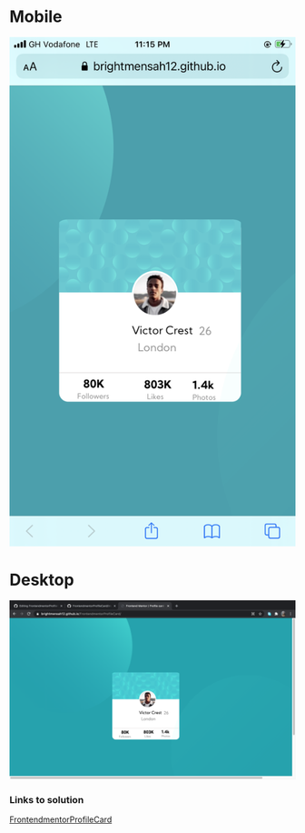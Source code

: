 <!DOCTYPE html>

<body>
  <h1>Mobile</h1>
  <img src="images/profilecard screenshot1.png">
  
  <h1>Desktop</h1>
  <img src="images/desktop-screenshot.png">
  </body>
  
  <h3>Links to solution</h3>  <a href="https://brightmensah12.github.io/FrontendmentorProfileCard/">FrontendmentorProfileCard</a>


</html>



